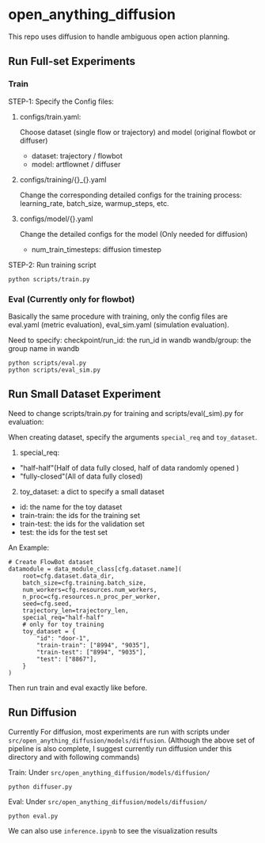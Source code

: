 # open_anything_diffusion

This repo uses diffusion to handle ambiguous open action planning.

## Run Full-set Experiments

### Train

STEP-1: Specify the Config files:
1) configs/train.yaml: 

    Choose dataset (single flow or trajectory) and model (original flowbot or diffuser)
    - dataset: trajectory / flowbot
    - model: artflownet / diffuser

2) configs/training/{}_{}.yaml

    Change the corresponding detailed configs for the training process: learning_rate, batch_size, warmup_steps, etc.

3) configs/model/{}.yaml

    Change the detailed configs for the model (Only needed for diffusion)

    - num_train_timesteps: diffusion timestep

STEP-2: Run training script
```
python scripts/train.py
```

### Eval (Currently only for flowbot)

Basically the same procedure with training, only the config files are eval.yaml (metric evaluation), eval_sim.yaml (simulation evaluation).

Need to specify:
checkpoint/run_id: the run_id in wandb
wandb/group: the group name in wandb

```
python scripts/eval.py
python scripts/eval_sim.py
```

## Run Small Dataset Experiment

Need to change scripts/train.py for training and scripts/eval(_sim).py for evaluation:

When creating dataset, specify the arguments `special_req` and `toy_dataset`.

1) special_req: 

- "half-half"(Half of data fully closed, half of data randomly opened )
- "fully-closed"(All of data fully closed)

2) toy_dataset: a dict to specify a small dataset
- id: the name for the toy dataset
- train-train: the ids for the training set
- train-test: the ids for the validation set
- test: the ids for the test set

An Example:
```
# Create FlowBot dataset
datamodule = data_module_class[cfg.dataset.name](
    root=cfg.dataset.data_dir,
    batch_size=cfg.training.batch_size,
    num_workers=cfg.resources.num_workers,
    n_proc=cfg.resources.n_proc_per_worker,
    seed=cfg.seed,
    trajectory_len=trajectory_len, 
    special_req="half-half"
    # only for toy training
    toy_dataset = {
        "id": "door-1",
        "train-train": ["8994", "9035"],
        "train-test": ["8994", "9035"],
        "test": ["8867"],
    }
)
```

Then run train and eval exactly like before.

## Run Diffusion

Currently For diffusion, most experiments are run with scripts under `src/open_anything_diffusion/models/diffusion`. (Although the above set of pipeline is also complete, I suggest currently run diffusion under this directory and with following commands)

Train: Under `src/open_anything_diffusion/models/diffusion/`
```
python diffuser.py
```
Eval: Under `src/open_anything_diffusion/models/diffusion/`
```
python eval.py
```

We can also use `inference.ipynb` to see the visualization results